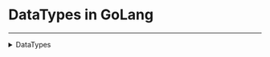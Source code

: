 # DataTypes in GoLang

---

<details>
<summary>DataTypes</summary>
| *Name*     	| *Value*                                                  	| *Alias* 	|
|------------	|----------------------------------------------------------	|---------	|
|            	|                                                          	|         	|
| bool       	| true/false                                               	|         	|
| string     	| ""                                                       	|         	|
|            	|                                                          	|         	|
| int        	| –2147483648 ~> +2147483647                               	| int32   	|
| int8       	| –128 ~> +127                                             	|         	|
| int16      	| –32768 ~> +32767                                         	|         	|
| int32      	| –2147483648 ~> +2147483647                               	| rune    	|
| int64      	| -9,223,372,036,854,775,808 ~> +9,223,372,036,854,775,807 	|         	|
|            	|                                                          	|         	|
| uint       	|                                                          	|         	|
| uint8      	| 0 ~> +255                                                	| byte    	|
| uint16     	| 0 ~> +65535                                              	|         	|
| uint32     	| 0 ~> +4294967295                                         	|         	|
| uint64     	|                                                          	|         	|
| uintptr    	|                                                          	|         	|
|            	|                                                          	|         	|
| float32    	|                                                          	|         	|
| float64    	|                                                          	|         	|
|            	|                                                          	|         	|
| complex64  	|                                                          	|         	|
| complex128 	|                                                          	|         	|
</details>
